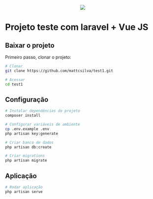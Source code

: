 <p align="center"><img src="https://laravel.com/assets/img/components/logo-laravel.svg"></p>

# Projeto teste com laravel + Vue JS

## Baixar o projeto
Primeiro passo, clonar o projeto:
``` bash
# Clonar
git clone https://github.com/mattcsilva/test1.git

# Acessar
cd test1
```

## Configuração

``` bash
# Instalar dependências do projeto
composer install

# Configurar variáveis de ambiente
cp .env.example .env
php artisan key:generate

# Criar banco de dados
php artisan db:create

# Criar migrations
php artisan migrate
```

## Aplicação
``` bash
# Rodar aplicação
php artisan serve
```
